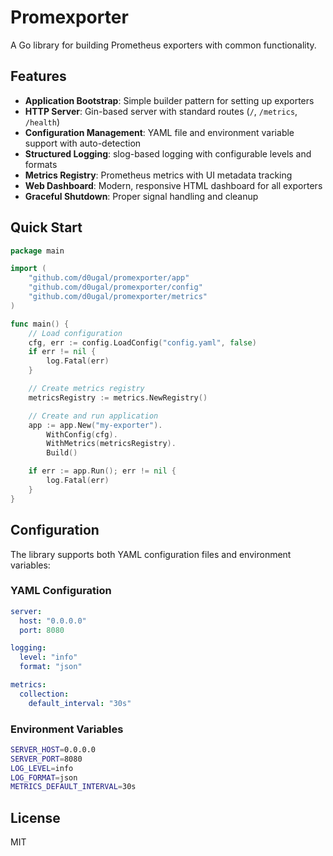 # Promexporter

A Go library for building Prometheus exporters with common functionality.

## Features

- **Application Bootstrap**: Simple builder pattern for setting up exporters
- **HTTP Server**: Gin-based server with standard routes (`/`, `/metrics`, `/health`)
- **Configuration Management**: YAML file and environment variable support with auto-detection
- **Structured Logging**: slog-based logging with configurable levels and formats
- **Metrics Registry**: Prometheus metrics with UI metadata tracking
- **Web Dashboard**: Modern, responsive HTML dashboard for all exporters
- **Graceful Shutdown**: Proper signal handling and cleanup

## Quick Start

```go
package main

import (
    "github.com/d0ugal/promexporter/app"
    "github.com/d0ugal/promexporter/config"
    "github.com/d0ugal/promexporter/metrics"
)

func main() {
    // Load configuration
    cfg, err := config.LoadConfig("config.yaml", false)
    if err != nil {
        log.Fatal(err)
    }

    // Create metrics registry
    metricsRegistry := metrics.NewRegistry()

    // Create and run application
    app := app.New("my-exporter").
        WithConfig(cfg).
        WithMetrics(metricsRegistry).
        Build()

    if err := app.Run(); err != nil {
        log.Fatal(err)
    }
}
```

## Configuration

The library supports both YAML configuration files and environment variables:

### YAML Configuration

```yaml
server:
  host: "0.0.0.0"
  port: 8080

logging:
  level: "info"
  format: "json"

metrics:
  collection:
    default_interval: "30s"
```

### Environment Variables

```bash
SERVER_HOST=0.0.0.0
SERVER_PORT=8080
LOG_LEVEL=info
LOG_FORMAT=json
METRICS_DEFAULT_INTERVAL=30s
```

## License

MIT

